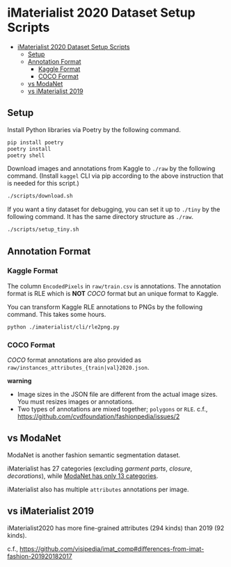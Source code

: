 # iMaterialist 2020 Dataset Setup Scripts

<!-- TOC -->

- [iMaterialist 2020 Dataset Setup Scripts](#imaterialist-2020-dataset-setup-scripts)
    - [Setup](#setup)
    - [Annotation Format](#annotation-format)
        - [Kaggle Format](#kaggle-format)
        - [COCO Format](#coco-format)
    - [vs ModaNet](#vs-modanet)
    - [vs iMaterialist 2019](#vs-imaterialist-2019)

<!-- /TOC -->

##  Setup

Install Python libraries via Poetry by the following command.

```sh
pip install poetry
poetry install
poetry shell
```

Download images and annotations from Kaggle to `./raw` by the following command.
(Install `kaggel` CLI via pip according to the above instruction that is needed for this script.)

```sh
./scripts/download.sh
```

If you want a tiny dataset for debugging, you can set it up to `./tiny` by the following command. It has the same directory structure as `./raw`.

```sh
./scripts/setup_tiny.sh
```
## Annotation Format

### Kaggle Format

The column `EncodedPixels` in `raw/train.csv` is annotations.
The annotation format is RLE which is **NOT** *COCO* format but an unique format to Kaggle.

You can transform Kaggle RLE annotations to PNGs by the following command. This takes some hours.

```sh
python ./imaterialist/cli/rle2png.py
```

### COCO Format

*COCO* format annotations are also provided as `raw/instances_attributes_{train|val}2020.json`.

**warning**
- Image sizes in the JSON file are different from the actual image sizes. You must resizes images or annotations.
- Two types of annotations are mixed together; `polygons` or `RLE`. c.f., https://github.com/cvdfoundation/fashionpedia/issues/2

## vs ModaNet

ModaNet is another fashion semantic segmentation dataset.

iMaterialist has 27 categories (excluding *garment parts*, *closure*, *decorations*), while [ModaNet has only 13 categories](https://github.com/hrsma2i/modanet#labels).

iMaterialist also has multiple `attributes` annotations per image.


## vs iMaterialist 2019

iMaterialist2020 has more fine-grained attributes (294 kinds) than 2019 (92 kinds).

c.f., https://github.com/visipedia/imat_comp#differences-from-imat-fashion-201920182017
